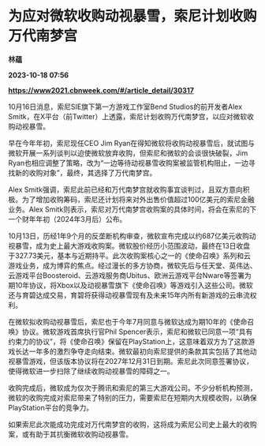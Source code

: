 # 为应对微软收购动视暴雪，索尼计划收购万代南梦宫
**林蕴**

**2023-10-18 07:56**

**https://www2021.cbnweek.com/#/article_detail/30317**

10月16日消息，索尼SIE旗下第一方游戏工作室Bend Studios的前开发者Alex Smitk，在X平台（前Twitter）上透露，索尼计划收购万代南梦宫，以应对微软收购动视暴雪。

早在今年年初，索尼现任CEO Jim Ryan在得知微软将收购动视暴雪后，就试图与微软开展一系列谈判以迫使微软放弃收购，但索尼和微软的会谈很快破裂，Jim Ryan也相应调整了策略，改为“一边等待动视暴雪收购案被监管机构阻止，一边寻找新的收购对象”，最终，其选择了万代南梦宫。

Alex Smitk强调，索尼此前已经和万代南梦宫就收购事宜谈判过，且双方意向积极。为了增加收购筹码，索尼还计划将来对外出售价值超过100亿美元的索尼金融业务。Alex Smitk则表示，索尼对万代南梦宫收购案的具体时间，将会在索尼的下一个财年年初（2024年3月后）公布。

10月13日，历经1年9个月的反垄断机构审查，微软宣布完成以约687亿美元收购动视暴雪，成为史上最大游戏收购案。微软股价经历小范围波动，最终在13日收盘于327.73美元，基本与近期持平。此次收购案核心之一的《使命召唤》系列和云游戏业务，成为博弈的焦点。经过漫长的多方协商，微软先后与任天堂、英伟达、云游戏平台Boosteroid、云游戏服务商Ubitus、欧洲云游戏平台Nware等签署为期10年协议，将Xbox以及动视暴雪旗下《使命召唤》等游戏引入这些公司。微软还与育碧达成交易，育碧将获得动视暴雪现有及未来15年内所有新游戏的云串流权利。

在微软拟收购动视暴雪后，索尼也于今年7月同意与微软达成为期10年的《使命召唤》协议。微软游戏首席执行官Phil Spencer表示，索尼和微软已同意一项“具有约束力的协议”，将《使命召唤》保留在PlayStation上，这意味着双方为了这款游戏长达一年多的激烈争夺走向结束。微软最初向索尼提供的条款其实包括了其他动视暴雪游戏，但该版本协议将在2027年12月31日到期。索尼此次同意签署协议，使得微软进一步扫除了继续收购动视暴雪的障碍之一。

收购完成后，微软成为仅次于腾讯和索尼的第三大游戏公司。不少分析机构预测，微软的收购完成对索尼带来了特别的压力，需要索尼在短期内大规模收购，以确保PlayStation平台的竞争力。

如果索尼此次能成功完成对万代南梦宫的收购，这将成为索尼公司史上最大的收购案，或有助于其抗衡微软收购动视暴雪。